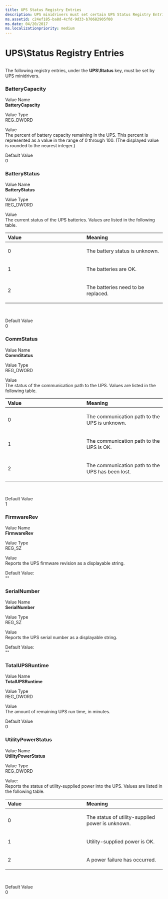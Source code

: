 ```yaml
---
title: UPS Status Registry Entries
description: UPS minidrivers must set certain UPS Status Registry Entries
ms.assetid: c24ef185-ba8d-4cfd-9d33-b70682905f00
ms.date: 04/20/2017
ms.localizationpriority: medium
---
```


# UPS\\Status Registry Entries


## <span id="ddk_ups_status_registry_entries_kg"></span><span id="DDK_UPS_STATUS_REGISTRY_ENTRIES_KG"></span>


The following registry entries, under the **UPS**\\**Status** key, must be set by UPS minidrivers.

### <span id="BatteryCapacity"></span><span id="batterycapacity"></span><span id="BATTERYCAPACITY"></span>BatteryCapacity

<span id="Value_Name"></span><span id="value_name"></span><span id="VALUE_NAME"></span>Value Name  
**BatteryCapacity**

<span id="Value_Type"></span><span id="value_type"></span><span id="VALUE_TYPE"></span>Value Type  
REG\_DWORD

<span id="Value"></span><span id="value"></span><span id="VALUE"></span>Value  
The percent of battery capacity remaining in the UPS. This percent is represented as a value in the range of 0 through 100. (The displayed value is rounded to the nearest integer.)

<span id="Default_Value"></span><span id="default_value"></span><span id="DEFAULT_VALUE"></span>Default Value  
0

### <span id="BatteryStatus"></span><span id="batterystatus"></span><span id="BATTERYSTATUS"></span>BatteryStatus

<span id="Value_Name"></span><span id="value_name"></span><span id="VALUE_NAME"></span>Value Name  
**BatteryStatus**

<span id="Value_Type"></span><span id="value_type"></span><span id="VALUE_TYPE"></span>Value Type  
REG\_DWORD

<span id="Value"></span><span id="value"></span><span id="VALUE"></span>Value  
The current status of the UPS batteries. Values are listed in the following table.

<table>
<colgroup>
<col width="50%" />
<col width="50%" />
</colgroup>
<thead>
<tr class="header">
<th align="left">Value</th>
<th align="left">Meaning</th>
</tr>
</thead>
<tbody>
<tr class="odd">
<td align="left"><p>0</p></td>
<td align="left"><p>The battery status is unknown.</p></td>
</tr>
<tr class="even">
<td align="left"><p>1</p></td>
<td align="left"><p>The batteries are OK.</p></td>
</tr>
<tr class="odd">
<td align="left"><p>2</p></td>
<td align="left"><p>The batteries need to be replaced.</p></td>
</tr>
</tbody>
</table>

 

<span id="Default_Value"></span><span id="default_value"></span><span id="DEFAULT_VALUE"></span>Default Value  
0

### <span id="CommStatus"></span><span id="commstatus"></span><span id="COMMSTATUS"></span>CommStatus

<span id="Value_Name"></span><span id="value_name"></span><span id="VALUE_NAME"></span>Value Name  
**CommStatus**

<span id="Value_Type"></span><span id="value_type"></span><span id="VALUE_TYPE"></span>Value Type  
REG\_DWORD

<span id="Value"></span><span id="value"></span><span id="VALUE"></span>Value  
The status of the communication path to the UPS. Values are listed in the following table.

<table>
<colgroup>
<col width="50%" />
<col width="50%" />
</colgroup>
<thead>
<tr class="header">
<th align="left">Value</th>
<th align="left">Meaning</th>
</tr>
</thead>
<tbody>
<tr class="odd">
<td align="left"><p>0</p></td>
<td align="left"><p>The communication path to the UPS is unknown.</p></td>
</tr>
<tr class="even">
<td align="left"><p>1</p></td>
<td align="left"><p>The communication path to the UPS is OK.</p></td>
</tr>
<tr class="odd">
<td align="left"><p>2</p></td>
<td align="left"><p>The communication path to the UPS has been lost.</p></td>
</tr>
</tbody>
</table>

 

<span id="Default_Value"></span><span id="default_value"></span><span id="DEFAULT_VALUE"></span>Default Value  
1

### <span id="FirmwareRev"></span><span id="firmwarerev"></span><span id="FIRMWAREREV"></span>FirmwareRev

<span id="Value_Name"></span><span id="value_name"></span><span id="VALUE_NAME"></span>Value Name  
**FirmwareRev**

<span id="Value_Type"></span><span id="value_type"></span><span id="VALUE_TYPE"></span>Value Type  
REG\_SZ

<span id="Value"></span><span id="value"></span><span id="VALUE"></span>Value  
Reports the UPS firmware revision as a displayable string.

<span id="Default_Value_"></span><span id="default_value_"></span><span id="DEFAULT_VALUE_"></span>Default Value:  
""

### <span id="SerialNumber"></span><span id="serialnumber"></span><span id="SERIALNUMBER"></span>SerialNumber

<span id="Value_Name"></span><span id="value_name"></span><span id="VALUE_NAME"></span>Value Name  
**SerialNumber**

<span id="Value_Type"></span><span id="value_type"></span><span id="VALUE_TYPE"></span>Value Type  
REG\_SZ

<span id="Value"></span><span id="value"></span><span id="VALUE"></span>Value  
Reports the UPS serial number as a displayable string.

<span id="Default_Value_"></span><span id="default_value_"></span><span id="DEFAULT_VALUE_"></span>Default Value:  
""

### <span id="TotalUPSRuntime"></span><span id="totalupsruntime"></span><span id="TOTALUPSRUNTIME"></span>TotalUPSRuntime

<span id="Value_Name"></span><span id="value_name"></span><span id="VALUE_NAME"></span>Value Name  
**TotalUPSRuntime**

<span id="Value_Type"></span><span id="value_type"></span><span id="VALUE_TYPE"></span>Value Type  
REG\_DWORD

<span id="Value"></span><span id="value"></span><span id="VALUE"></span>Value  
The amount of remaining UPS run time, in minutes.

<span id="Default_Value"></span><span id="default_value"></span><span id="DEFAULT_VALUE"></span>Default Value  
0

### <span id="UtilityPowerStatus"></span><span id="utilitypowerstatus"></span><span id="UTILITYPOWERSTATUS"></span>UtilityPowerStatus

<span id="Value_Name"></span><span id="value_name"></span><span id="VALUE_NAME"></span>Value Name  
**UtilityPowerStatus**

<span id="Value_Type"></span><span id="value_type"></span><span id="VALUE_TYPE"></span>Value Type  
REG\_DWORD

<span id="Value_"></span><span id="value_"></span><span id="VALUE_"></span>Value:  
Reports the status of utility-supplied power into the UPS. Values are listed in the following table.

<table>
<colgroup>
<col width="50%" />
<col width="50%" />
</colgroup>
<thead>
<tr class="header">
<th align="left">Value</th>
<th align="left">Meaning</th>
</tr>
</thead>
<tbody>
<tr class="odd">
<td align="left"><p>0</p></td>
<td align="left"><p>The status of utility-supplied power is unknown.</p></td>
</tr>
<tr class="even">
<td align="left"><p>1</p></td>
<td align="left"><p>Utility-supplied power is OK.</p></td>
</tr>
<tr class="odd">
<td align="left"><p>2</p></td>
<td align="left"><p>A power failure has occurred.</p></td>
</tr>
</tbody>
</table>

 

<span id="Default_Value"></span><span id="default_value"></span><span id="DEFAULT_VALUE"></span>Default Value  
0

 

 




